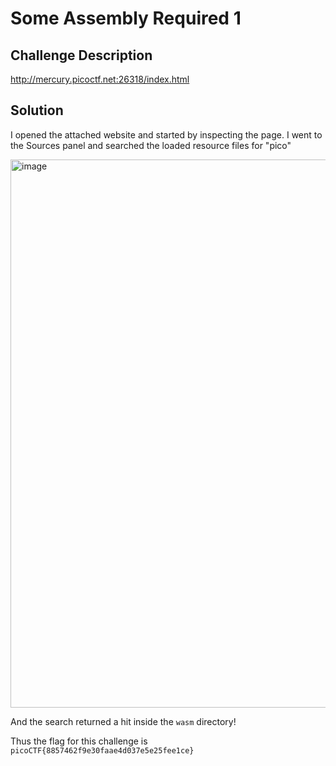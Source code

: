 # Some Assembly Required 1

## Challenge Description

http://mercury.picoctf.net:26318/index.html

## Solution

I opened the attached website and started by inspecting the page. I went to the Sources panel and searched the loaded resource files for "pico"

<img width="1917" height="877" alt="image" src="https://github.com/user-attachments/assets/b1d1cf5d-30d4-4a1e-824f-f9fb7cc7380e" />

And the search returned a hit inside the `wasm` directory!

Thus the flag for this challenge is `picoCTF{8857462f9e30faae4d037e5e25fee1ce}`
